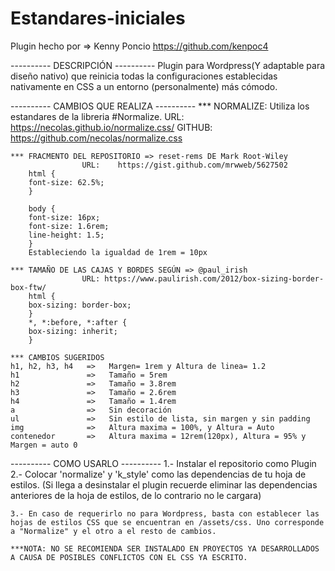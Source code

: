 # Estandares-iniciales

Plugin hecho por   =>   Kenny Poncio
https://github.com/kenpoc4

----------   DESCRIPCIÓN   ----------
    Plugin para Wordpress(Y adaptable para diseño nativo) que reinicia todas la configuraciones establecidas nativamente en CSS a un entorno (personalmente) más cómodo.

----------   CAMBIOS QUE REALIZA   ----------
    *** NORMALIZE:
                    Utiliza los estandares de la libreria #Normalize.
                    URL:    https://necolas.github.io/normalize.css/
                    GITHUB: https://github.com/necolas/normalize.css

    *** FRACMENTO DEL REPOSITORIO => reset-rems DE Mark Root-Wiley 
                    URL:    https://gist.github.com/mrwweb/5627502
        html {
        font-size: 62.5%;
        }

        body {
        font-size: 16px; 
        font-size: 1.6rem;
        line-height: 1.5;
        }
        Estableciendo la igualdad de 1rem = 10px

    *** TAMAÑO DE LAS CAJAS Y BORDES SEGÚN => @paul_irish
                    URL: https://www.paulirish.com/2012/box-sizing-border-box-ftw/
        html {
        box-sizing: border-box;
        }
        *, *:before, *:after {
        box-sizing: inherit;
        }

    *** CAMBIOS SUGERIDOS 
    h1, h2, h3, h4   =>   Margen= 1rem y Altura de linea= 1.2 
    h1               =>   Tamaño = 5rem
    h2               =>   Tamaño = 3.8rem
    h3               =>   Tamaño = 2.6rem
    h4               =>   Tamaño = 1.4rem
    a                =>   Sin decoración
    ul               =>   Sin estilo de lista, sin margen y sin padding
    img              =>   Altura maxima = 100%, y Altura = Auto
    contenedor       =>   Altura maxima = 12rem(120px), Altura = 95% y Margen = auto 0

----------   COMO USARLO   ----------
    1.- Instalar el repositorio como Plugin
    2.- Colocar 'normalize' y 'k_style' como las dependencias de tu hoja de estilos.
        (Si llega a desinstalar el plugin recuerde eliminar las dependencias anteriores de la hoja de estilos, de lo contrario no le cargara)
    
    3.- En caso de requerirlo no para Wordpress, basta con establecer las hojas de estilos CSS que se encuentran en /assets/css. Uno corresponde a "Normalize" y el otro a el resto de cambios.
    
    ***NOTA: NO SE RECOMIENDA SER INSTALADO EN PROYECTOS YA DESARROLLADOS A CAUSA DE POSIBLES CONFLICTOS CON EL CSS YA ESCRITO.